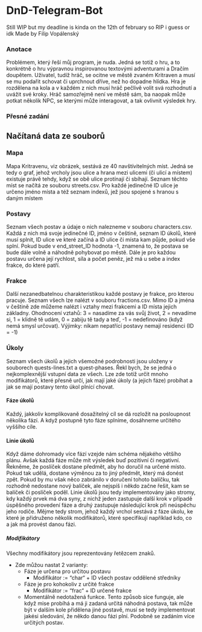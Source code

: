 # DnD-Telegram-Bot
Still WIP but my deadline is kinda on the 12th of february so RIP i guess or idk
Made by Filip Vopálenský

### Anotace
Problémem, který řeší můj program, je nuda. Jedná se totiž o hru, a to konkrétně o hru výpravnou inspirovanou textovými adventurami a Dračím doupětem. Uživatel, tudíž hráč, se ocitne ve městě zvaném Kritraven a musí se mu podařit schovat či uprchnout dříve, než ho dopadne hlídka. Hra je rozdělena na kola a v každém z nich musí hráč pečlivě volit svá rozhodnutí a uvážit své kroky. Hráč samozřejmě není ve městě sám, ba naopak může potkat několik NPC, se kterými může interagovat, a tak ovlivnit výsledek hry.

### Přesné zadání



## Načítaná data ze souborů
### Mapa
Mapa Kritravenu, viz obrázek, sestává ze 40 navštívitelných míst. Jedná se tedy o graf, jehož vrcholy jsou ulice a hrana mezi ulicemi (či ulicí a místem) existuje právě tehdy, když se obě ulice protínají či sbíhají.
Seznam těchto míst se načítá ze souboru streets.csv. Pro každé jedinečné ID ulice je určeno jméno místa a též seznam indexů, jež jsou spojené s hranou s daným místem


### Postavy
Seznam všech postav a údaje o nich nalezneme v souboru characters.csv. Každá z nich má svoje jedinečné ID, jméno v češtině, seznam ID úkolů, které musí splnit, ID ulice ve které začíná a ID ulice či místa kam půjde, pokud vše splní. Pokud bude v end_street_ID hodnota -1, znamená to, že postava se bude dále volně a náhodně pohybovat po městě. Dále je pro každou postavu určena její rychlost, síla a počet peněz, jež má u sebe a index frakce, do které patří.


### Frakce
Další nezanedbatelnou charakteristikou každé postavy je frakce, pro kterou pracuje. Seznam všech lze nalézt v souboru fractions.csv. Mimo ID a jména v češtině zde můžeme nalézt i vztahy mezi frakcemi a ID místa jejich základny.
Ohodnocení vztahů: 3 = nasadíme za vás svůj život, 2 = nevadíme si, 1 = klidně tě udám, 0 = zabiju tě tady a teď, -1 = nedefinováno (když nemá smysl určovat).
Výjimky: nikam nepatřící postavy nemají residenci (ID = -1)


### Úkoly
Seznam všech úkolů a jejich všemožné podrobnosti jsou uloženy v souborech quests-lines.txt a quest-phases. Řekl bych, že se jedná o nejkomplexnější vstupní data ze všech. Lze zde totiž určit mnoho modifikátorů, které přesně určí, jak mají jaké úkoly (a jejich fáze) probíhat a jak se mají postavy tento úkol plnící chovat.

#### Fáze úkolů
Každý, jakkoliv komplikovaně dosažitelný cíl se dá rozložit na posloupnost několika fází. A když postupně tyto fáze splníme, dosáhneme určitého vyššího cíle.

#### Linie úkolů
Když dáme dohromady více fází vzejde nám schéma nějakého většího plánu. Avšak každá fáze může mít výsledek buď pozitivní či negativní. Řekněme, že poslíček dostane předmět, aby ho doručil na určené místo. Pokud tak udělá, dostane výměnou za to jiný předmět, který má donést zpět. Pokud by mu však něco zabránilo v doručení tohoto balíčku, tak rozhodně nedostane nový balíček, ale nejspíš i někdo začne řešit, kam se balíček či poslíček poděl.
Linie úkolů jsou tedy implementovány jako stromy, kdy každý prvek má dva syny, z nichž jeden zastupuje další krok v případě úspěšného provedení fáze a druhý zastupuje následující krok při neúspěchu jeho rodiče.
Mějme tedy strom, jehož každý vrchol sestává z fáze úkolu, ke které je přidruženo několik modifikátorů, které specifikují například kdo, co a jak má provést danou fázi.

##### Modifikátory
Všechny modifikátory jsou reprezentovány řetězcem znaků. 
+ Zde můžou nastat 2 varianty:
    + Fáze je určena pro určitou postavu
        + Modifikátor := “char“ + ID všech postav oddělené středníky
    + Fáze je pro kohokoliv z určité frakce
    	+ Modifikátor := “frac“ + ID určené frakce
    + Momentálně nedotažená funkce. Tento způsob sice funguje, ale když mise probíhá a má ji zadaná určitá náhodná postava, tak může být v dalším kole přidělena jiné postavě, musí se tedy implementovat jakési sledování, že někdo danou fázi plní. Podobně se zadáním více určitých postav.
